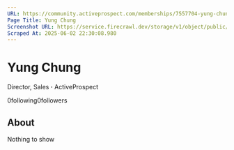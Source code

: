 ```yaml
---
URL: https://community.activeprospect.com/memberships/7557704-yung-chung
Page Title: Yung Chung
Screenshot URL: https://service.firecrawl.dev/storage/v1/object/public/media/screenshot-1ada460c-9501-47db-9fc3-6a6eefcea023.png
Scraped At: 2025-06-02 22:30:08.980
---
```



# Yung Chung

Director, Sales **·** ActiveProspect

0following0followers

## About

Nothing to show

